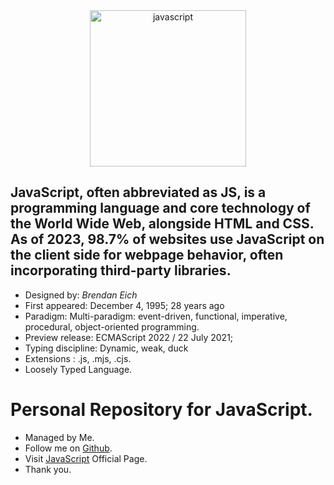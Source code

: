 <div align="center">
<a href="https://developer.mozilla.org/en-US/docs/Web/JavaScript" target="_blank" rel="noreferrer">
<img src="https://cdn.jsdelivr.net/gh/offensive-vk/Icons@master/javascript/javascript-original.svg" alt="javascript" width="250" height="250" /> 
</a> <br>
</div>

## JavaScript, often abbreviated as JS, is a programming language and core technology of the World Wide Web, alongside HTML and CSS. As of 2023, 98.7% of websites use JavaScript on the client side for webpage behavior, often incorporating third-party libraries.

- Designed by: *Brendan Eich*
- First appeared: December 4, 1995; 28 years ago
- Paradigm: Multi-paradigm: event-driven, functional, imperative, procedural, object-oriented programming.
- Preview release: ECMAScript 2022 / 22 July 2021;
- Typing discipline: Dynamic, weak, duck
- Extensions : .js, .mjs, .cjs. 
- Loosely Typed Language.

# Personal Repository for JavaScript.
- Managed by Me.
- Follow me on [Github](https://github.com/Mahak-2701/).
- Visit [JavaScript](https://javascript.com/) Official Page.
- Thank you.